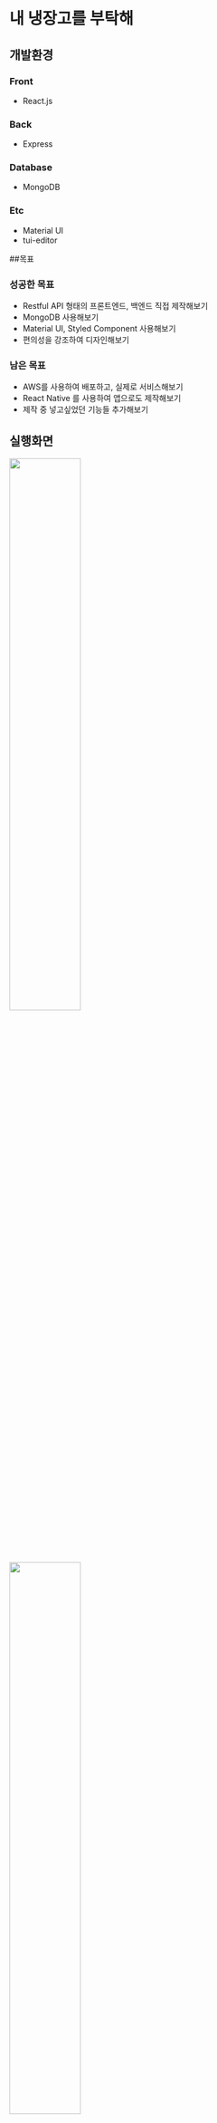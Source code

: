 # 내 냉장고를 부탁해

## 개발환경

### Front
- React.js

### Back
- Express

### Database
- MongoDB

### Etc
- Material UI
- tui-editor

##목표

### 성공한 목표
- Restful API 형태의 프론트엔드, 백엔드 직접 제작해보기
- MongoDB 사용해보기
- Material UI, Styled Component 사용해보기
- 편의성을 강조하여 디자인해보기

### 남은 목표
- AWS를 사용하여 배포하고, 실제로 서비스해보기
- React Native 를 사용하여 앱으로도 제작해보기
- 제작 중 넣고싶었던 기능들 추가해보기 

## 실행화면

<img width="50%" src="https://user-images.githubusercontent.com/60211250/86508008-72eecf80-be17-11ea-9e7e-b3d4ca74f1b7.PNG">
<img width="50%" src="https://user-images.githubusercontent.com/60211250/86508007-71250c00-be17-11ea-8ae2-432ead77e2da.PNG">
<img width="50%" src="https://user-images.githubusercontent.com/60211250/86508003-6f5b4880-be17-11ea-8e38-b396c3f00183.PNG">
